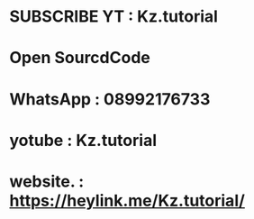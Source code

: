 # SUBSCRIBE YT : Kz.tutorial
# Open SourcdCode
# WhatsApp : 08992176733
# yotube   : Kz.tutorial
# website. : https://heylink.me/Kz.tutorial/
